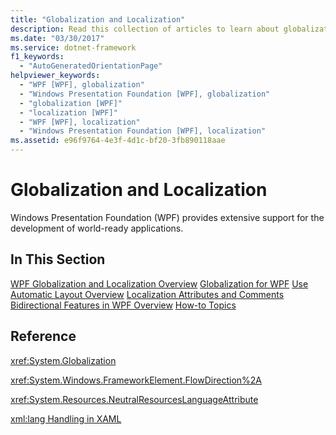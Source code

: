 ```yaml
---
title: "Globalization and Localization"
description: Read this collection of articles to learn about globalization and localization support in Windows Presentation Foundation (WPF).
ms.date: "03/30/2017"
ms.service: dotnet-framework
f1_keywords: 
  - "AutoGeneratedOrientationPage"
helpviewer_keywords: 
  - "WPF [WPF], globalization"
  - "Windows Presentation Foundation [WPF], globalization"
  - "globalization [WPF]"
  - "localization [WPF]"
  - "WPF [WPF], localization"
  - "Windows Presentation Foundation [WPF], localization"
ms.assetid: e96f9764-4e3f-4d1c-bf20-3fb890118aae
---
```

# Globalization and Localization

Windows Presentation Foundation (WPF) provides extensive support for the development of world-ready applications.

## In This Section

[WPF Globalization and Localization Overview](wpf-globalization-and-localization-overview.md)
[Globalization for WPF](globalization-for-wpf.md)
[Use Automatic Layout Overview](use-automatic-layout-overview.md)
[Localization Attributes and Comments](localization-attributes-and-comments.md)
[Bidirectional Features in WPF Overview](bidirectional-features-in-wpf-overview.md)
[How-to Topics](how-to-localize-an-application.md)

## Reference

<xref:System.Globalization>

<xref:System.Windows.FrameworkElement.FlowDirection%2A>

<xref:System.Resources.NeutralResourcesLanguageAttribute>

[xml:lang Handling in XAML](../../xaml-services/xml-language-handling.md)
